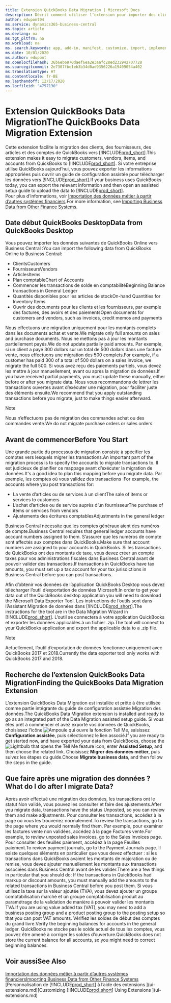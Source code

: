 ```yaml
---
title: Extension QuickBooks Data Migration | Microsoft Docs
description: Décrit comment utiliser l’extension pour importer des clients, des fournisseurs, des articles, et des comptes de QuickBooks Desktop dans Business Central.
author: edupont04
ms.service: dynamics365-business-central
ms.topic: article
ms.devlang: na
ms.tgt_pltfrm: na
ms.workload: na
ms. search.keywords: app, add-in, manifest, customize, import, implement
ms.date: 10/01/2020
ms.author: edupont
ms.openlocfilehash: 36b6eb6970daef6ea2e3aafc28ed232942707728
ms.sourcegitcommit: 2e7307fbe1eb3b34d0ad9356226a19409054a402
ms.translationtype: HT
ms.contentlocale: fr-BE
ms.lasthandoff: 12/17/2020
ms.locfileid: "4757130"
---
```

# <a name="the-quickbooks-data-migration-extension"></a><span data-ttu-id="42729-103">Extension QuickBooks Data Migration</span><span class="sxs-lookup"><span data-stu-id="42729-103">The QuickBooks Data Migration Extension</span></span>

<span data-ttu-id="42729-104">Cette extension facilite la migration des clients, des fournisseurs, des articles et des comptes de QuickBooks vers [!INCLUDE[prod_short](includes/prod_short.md)].</span><span class="sxs-lookup"><span data-stu-id="42729-104">This extension makes it easy to migrate customers, vendors, items, and accounts from QuickBooks to [!INCLUDE[prod_short](includes/prod_short.md)].</span></span> <span data-ttu-id="42729-105">Si votre entreprise utilise QuickBooks aujourd’hui, vous pouvez exporter les informations appropriées puis ouvrir un guide de configuration assistée pour télécharger les données vers [!INCLUDE[prod_short](includes/prod_short.md)].</span><span class="sxs-lookup"><span data-stu-id="42729-105">If your business uses QuickBooks today, you can export the relevant information and then open an assisted setup guide to upload the data to [!INCLUDE[prod_short](includes/prod_short.md)].</span></span>  
<span data-ttu-id="42729-106">Pour plus d’informations, voir [Importation des données métier à partir d’autres systèmes financiers](across-import-data-configuration-packages.md).</span><span class="sxs-lookup"><span data-stu-id="42729-106">For more information, see [Importing Business Data from Other Finance Systems](across-import-data-configuration-packages.md).</span></span>

## <a name="data-from-quickbooks-desktop"></a><span data-ttu-id="42729-107">Date début QuickBooks Desktop</span><span class="sxs-lookup"><span data-stu-id="42729-107">Data from QuickBooks Desktop</span></span>

<span data-ttu-id="42729-108">Vous pouvez importer les données suivantes de QuickBooks Online vers Business Central :</span><span class="sxs-lookup"><span data-stu-id="42729-108">You can import the following data from QuickBooks Online to Business Central:</span></span>

- <span data-ttu-id="42729-109">Clients</span><span class="sxs-lookup"><span data-stu-id="42729-109">Customers</span></span>  
- <span data-ttu-id="42729-110">Fournisseurs</span><span class="sxs-lookup"><span data-stu-id="42729-110">Vendors</span></span>  
- <span data-ttu-id="42729-111">Articles</span><span class="sxs-lookup"><span data-stu-id="42729-111">Items</span></span>  
- <span data-ttu-id="42729-112">Plan comptable</span><span class="sxs-lookup"><span data-stu-id="42729-112">Chart of Accounts</span></span>  
- <span data-ttu-id="42729-113">Commencer les transactions de solde en comptabilité</span><span class="sxs-lookup"><span data-stu-id="42729-113">Beginning Balance transactions in General Ledger</span></span>  
- <span data-ttu-id="42729-114">Quantités disponibles pour les articles de stock</span><span class="sxs-lookup"><span data-stu-id="42729-114">On-hand Quantities for Inventory Items</span></span>  
- <span data-ttu-id="42729-115">Ouvrir des documents pour les clients et les fournisseurs, par exemple des factures, des avoirs et des paiements</span><span class="sxs-lookup"><span data-stu-id="42729-115">Open documents for customers and vendors, such as invoices, credit memos and payments</span></span>  

<span data-ttu-id="42729-116">Nous effectuons une migration uniquement pour les montants complets dans les documents achat et vente.</span><span class="sxs-lookup"><span data-stu-id="42729-116">We migrate only full amounts on sales and purchase documents.</span></span> <span data-ttu-id="42729-117">Nous ne mettons pas à jour les montants partiellement payés.</span><span class="sxs-lookup"><span data-stu-id="42729-117">We do not update partially paid amounts.</span></span> <span data-ttu-id="42729-118">Par exemple, si un client a payé 300 dollars sur un total de 500 dollars dans une facture vente, nous effectuons une migration des 500 complets.</span><span class="sxs-lookup"><span data-stu-id="42729-118">For example, if a customer has paid 300 of a total of 500 dollars on a sales invoice, we migrate the full 500.</span></span> <span data-ttu-id="42729-119">Si vous avez reçu des paiements partiels, vous devez les mettre à jour manuellement, avant ou après la migration de données.</span><span class="sxs-lookup"><span data-stu-id="42729-119">If you have received partial payments, you must update these manually, either before or after you migrate data.</span></span> <span data-ttu-id="42729-120">Nous vous recommandons de lettrer les transactions ouvertes avant d’exécuter une migration, pour faciliter juste des éléments ensuite.</span><span class="sxs-lookup"><span data-stu-id="42729-120">We recommend that you apply outstanding transactions before you migrate, just to make things easier afterward.</span></span>

> [!NOTE]
> <span data-ttu-id="42729-121">Nous n’effectuons pas de migration des commandes achat ou des commandes vente.</span><span class="sxs-lookup"><span data-stu-id="42729-121">We do not migrate purchase orders or sales orders.</span></span>

## <a name="before-you-start"></a><span data-ttu-id="42729-122">Avant de commencer</span><span class="sxs-lookup"><span data-stu-id="42729-122">Before You Start</span></span>

<span data-ttu-id="42729-123">Une grande partie du processus de migration consiste à spécifier les comptes vers lesquels migrer les transactions.</span><span class="sxs-lookup"><span data-stu-id="42729-123">An important part of the migration process is to specify the accounts to migrate transactions to.</span></span> <span data-ttu-id="42729-124">Il est judicieux de planifier ce mappage avant d’exécuter la migration de données.</span><span class="sxs-lookup"><span data-stu-id="42729-124">It's a good idea to plan this mapping before you migrate data.</span></span> <span data-ttu-id="42729-125">Par exemple, les comptes où vous validez des transactions :</span><span class="sxs-lookup"><span data-stu-id="42729-125">For example, the accounts where you post transactions for:</span></span>

- <span data-ttu-id="42729-126">La vente d’articles ou de services à un client</span><span class="sxs-lookup"><span data-stu-id="42729-126">The sale of items or services to customers</span></span>  
- <span data-ttu-id="42729-127">L’achat d’articles ou de service auprès d’un fournisseur</span><span class="sxs-lookup"><span data-stu-id="42729-127">The purchase of items or services from vendors</span></span>  
- <span data-ttu-id="42729-128">Ajustements des écritures comptables</span><span class="sxs-lookup"><span data-stu-id="42729-128">Adjustments in the general ledger</span></span>  

<span data-ttu-id="42729-129">Business Central nécessite que les comptes généraux aient des numéros de compte.</span><span class="sxs-lookup"><span data-stu-id="42729-129">Business Central requires that general ledger accounts have account numbers assigned to them.</span></span> <span data-ttu-id="42729-130">S’assurer que les numéros de compte sont affectés aux comptes dans QuickBooks.</span><span class="sxs-lookup"><span data-stu-id="42729-130">Make sure that account numbers are assigned to your accounts in QuickBooks.</span></span>
<span data-ttu-id="42729-131">Si les transactions de QuickBooks ont des montants de taxe, vous devez créer un compte taxes pour vos administrations fiscales dans Business Central avant de pouvoir valider des transactions.</span><span class="sxs-lookup"><span data-stu-id="42729-131">If transactions in QuickBooks have tax amounts, you must set up a tax account for your tax jurisdictions in Business Central before you can post transactions.</span></span>

<span data-ttu-id="42729-132">Afin d’obtenir vos données de l’application QuickBooks Desktop vous devez télécharger l’outil d’exportation de données Microsoft.</span><span class="sxs-lookup"><span data-stu-id="42729-132">In order to get your data out of the QuickBooks desktop application you will need to download the Microsoft Data Exporter Tool.</span></span>  <span data-ttu-id="42729-133">Les instructions de l’outils sont dans l’Assistant Migration de données dans [!INCLUDE[prod_short](includes/prod_short.md)].</span><span class="sxs-lookup"><span data-stu-id="42729-133">The instructions for the tool are in the Data Migration Wizard in [!INCLUDE[prod_short](includes/prod_short.md)].</span></span> <span data-ttu-id="42729-134">L’outil se connectera à votre application QuickBooks et exporter les données applicables à un fichier .zip.</span><span class="sxs-lookup"><span data-stu-id="42729-134">The tool will connect to your QuickBooks application and export the applicable data to a .zip file.</span></span>  

> [!NOTE]
> <span data-ttu-id="42729-135">Actuellement, l’outil d’exportation de données fonctionne uniquement avec QuickBooks 2017 et 2018.</span><span class="sxs-lookup"><span data-stu-id="42729-135">Currently the data exporter tool only works with QuickBooks 2017 and 2018.</span></span>

## <a name="finding-the-quickbooks-data-migration-extension"></a><span data-ttu-id="42729-136">Recherche de l’extension QuickBooks Data Migration</span><span class="sxs-lookup"><span data-stu-id="42729-136">Finding the QuickBooks Data Migration Extension</span></span>

<span data-ttu-id="42729-137">L’extension QuickBooks Data Migration est installée et prête à être utilisée comme partie intégrante du guide de configuration assistée Migration des données.</span><span class="sxs-lookup"><span data-stu-id="42729-137">The QuickBooks Data Migration extension is installed and ready to go as an integrated part of the Data Migration assisted setup guide.</span></span> <span data-ttu-id="42729-138">Si vous êtes prêt à commencer et avez exporté vos données de QuickBooks, choisissez l’icône ![Ampoule qui ouvre la fonction Tell Me](media/ui-search/search_small.png "Dites-moi ce que vous voulez faire"), saisissez **Configuration assistée**, puis sélectionnez le lien associé.</span><span class="sxs-lookup"><span data-stu-id="42729-138">If you are ready to get started now, and have exported your data from QuickBooks, choose the ![Lightbulb that opens the Tell Me feature](media/ui-search/search_small.png "Tell me what you want to do") icon, enter **Assisted Setup**, and then choose the related link.</span></span> <span data-ttu-id="42729-139">Choisissez **Migrer des données métier**, puis suivez les étapes du guide.</span><span class="sxs-lookup"><span data-stu-id="42729-139">Choose **Migrate business data**, and then follow the steps in the guide.</span></span>  

## <a name="what-do-i-do-after-i-migrate-data"></a><span data-ttu-id="42729-140">Que faire après une migration des données ?</span><span class="sxs-lookup"><span data-stu-id="42729-140">What do I do after I migrate Data?</span></span>

<span data-ttu-id="42729-141">Après avoir effectué une migration des données, les transactions ont le statut Non validé, vous pouvez les consulter et faire des ajustements.</span><span class="sxs-lookup"><span data-stu-id="42729-141">After you migrate data, transactions have the status Unposted, so you can review them and make adjustments.</span></span> <span data-ttu-id="42729-142">Pour consulter les transactions, accédez à la page où vous les trouveriez normalement.</span><span class="sxs-lookup"><span data-stu-id="42729-142">To review the transactions, go to the page where you would normally find them.</span></span> <span data-ttu-id="42729-143">Par exemple, pour examiner les factures vente non validées, accédez à la page Factures vente.</span><span class="sxs-lookup"><span data-stu-id="42729-143">For example, to review unposted sales invoices, go to the Sales Invoices page.</span></span> <span data-ttu-id="42729-144">Pour consulter des feuilles paiement, accédez à la page Feuilles paiement.</span><span class="sxs-lookup"><span data-stu-id="42729-144">To review payment journals, go to the Payment Journals page.</span></span>
<span data-ttu-id="42729-145">Il existe quelques éléments en particulier que vous devez effectuer : si les transactions dans QuickBooks avaient les montants de majoration ou de remise, vous devez ajouter manuellement les montants aux transactions associées dans Business Central avant de les valider.</span><span class="sxs-lookup"><span data-stu-id="42729-145">There are a few things in particular that you should do: If the transactions in QuickBooks had markup or discount amounts, you must manually add the amounts to the related transactions in Business Central before you post them.</span></span>
<span data-ttu-id="42729-146">Si vous utilisez la taxe sur la valeur ajoutée (TVA), vous devez ajouter un groupe comptabilisation marché et un groupe comptabilisation produit au paramétrage de la validation de manière à pouvoir valider les montants TVA.</span><span class="sxs-lookup"><span data-stu-id="42729-146">If you are using value added tax (VAT), you may need to add a business posting group and a product posting group to the posting setup so that you can post VAT amounts.</span></span>
<span data-ttu-id="42729-147">Vérifiez les soldes de début des comptes du grand livre.</span><span class="sxs-lookup"><span data-stu-id="42729-147">Verify the beginning balances for accounts in the general ledger.</span></span> <span data-ttu-id="42729-148">QuickBooks ne stocke pas le solde actuel de tous les comptes, vous pouvez être amené à corriger les soldes d’ouverture.</span><span class="sxs-lookup"><span data-stu-id="42729-148">QuickBooks does not store the current balance for all accounts, so you might need to correct beginning balances.</span></span>

## <a name="see-also"></a><span data-ttu-id="42729-149">Voir aussi</span><span class="sxs-lookup"><span data-stu-id="42729-149">See Also</span></span>

[<span data-ttu-id="42729-150">Importation des données métier à partir d’autres systèmes financiers</span><span class="sxs-lookup"><span data-stu-id="42729-150">Importing Business Data from Other Finance Systems</span></span>](across-import-data-configuration-packages.md)  
<span data-ttu-id="42729-151">[Personnalisation de [!INCLUDE[prod_short](includes/prod_short.md)] à l’aide des extensions ](ui-extensions.md)</span><span class="sxs-lookup"><span data-stu-id="42729-151">[Customizing [!INCLUDE[prod_short](includes/prod_short.md)] Using Extensions ](ui-extensions.md)</span></span>  

